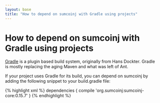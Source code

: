 ```yaml
---
layout: base
title: "How to depend on sumcoinj with Gradle using projects"
---
```


# How to depend on sumcoinj with Gradle using projects

[Gradle](https://gradle.org/) is a plugin based build system, originally from Hans Dockter. Gradle is mostly replacing the aging Maven and what was left of Ant.

If your project uses Gradle for its build, you can depend on sumcoinj by adding the following snippet to your build.gradle file:

{% highlight xml %}
dependencies {
    compile 'org.sumcoinj:sumcoinj-core:0.15.7'
}
{% endhighlight %}
